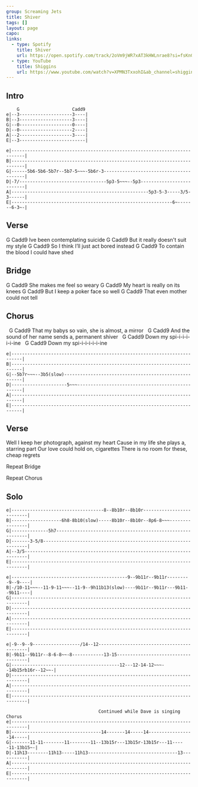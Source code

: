```yaml
---
group: Screaming Jets
title: Shiver
tags: []
layout: page
capo: 
links: 
  - type: Spotify
    title: Shiver
    url: https://open.spotify.com/track/2oVm9jWR7xAT3kHWLnrae8?si=fsKnGswETEmgkSoDtU4o4g
  - type: YouTube
    title: Shiggins
    url: https://www.youtube.com/watch?v=XPMN3TxxohI&ab_channel=shiggins316
---
```


## Intro

```chordpro
    G                    Cadd9
e|--3--------------------3----|
B|--3--------------------3----|
G|--0--------------------0----|
D|--0--------------------2----|
A|--2--------------------3----|
E|--3-------------------------|

e|---------------------------------------------------------------------------|
B|---------------------------------------------------------------------------|
G|------5b6-5b6-5b7r--5b7-5~~~-5b6r-3----------------------------------------|
D|-7/---------------------------------5p3-5~~~--5p3--------------------------|
A|----------------------------------------------------5p3-5-3-----3/5-3------|
E|-------------------------------------------------------------6~-------6-3~-|
```

## Verse

G                         Cadd9
Ive been contemplating       suicide
G                  Cadd9
But it really doesn't suit my style
G                            Cadd9
So I think I’ll just act bored instead
G                    Cadd9
To contain the blood I could have shed

## Bridge

G                   Cadd9
She makes me feel so weary
G                Cadd9
My heart is really on its knees
G                Cadd9
But I keep a poker face so well
G              Cadd9
That even mother could not tell

## Chorus

&nbsp;       G                    Cadd9
That my babys so vain, she is almost, a mirror
&nbsp;       G                        Cadd9
And the sound of her name sends a, permanent shiver
&nbsp;         G           Cadd9
Down my spi-i-i-i-i-i-ine
&nbsp;         G           Cadd9
Down my spi-i-i-i-i-i-ine

```chordpro
e|--------------------------------------------------------------------------|
B|--------------------------------------------------------------------------|
G|--5b7r~~~--3b5(slow)------------------------------------------------------|
D|---------------------5~~~-------------------------------------------------|
A|--------------------------------------------------------------------------|
E|--------------------------------------------------------------------------|
```

## Verse

Well I keep her photograph, against my heart
Cause in my life she plays a, starring part
Our love could hold on, cigarettes
There is no room for these, cheap regrets

Repeat Bridge

Repeat Chorus

## Solo

```chordpro
e|-----------------------------------8--8b10r--8b10r--------------------------|
B|-------------------6h8-8b10(slow)-----8b10r--8b10r--8p6-8~~~----------------|
G|--------------5h7-----------------------------------------------------------|
D|-------3-5/8----------------------------------------------------------------|
A|--3/5-----------------------------------------------------------------------|
E|----------------------------------------------------------------------------|

e|--------------------------------------------9--9b11r--9b11r---------9--9----|
B|-/10-11~~~--11-9-11~~~--11-9--9h11b13(slow)----9b11r--9b11r---9b11--9b11----|
G|----------------------------------------------------------------------------|
D|----------------------------------------------------------------------------|
A|----------------------------------------------------------------------------|
E|----------------------------------------------------------------------------|

e|-9--9--9------------------/14--12-------------------------------------------|
B|-9b11--9b11r--8-6-8~~-8------------13-15------------------------------------|
G|-----------------------------------------12---12-14-12~~~--14b15rb16r--12~~-|
D|----------------------------------------------------------------------------|
A|----------------------------------------------------------------------------|
E|----------------------------------------------------------------------------|

                                   Continued while Dave is singing Chorus
e|----------------------------------------------------------------------------|
B|----------------------------------14-------14-----14-----------------14-----|
G|-------11-11--------11--------11--13b15r---13b15r-13b15r---11-----11-13b15~-|
D|-11h13--------11h13-----11h13----------------------------------13-----------|
A|----------------------------------------------------------------------------|
E|----------------------------------------------------------------------------|
```
